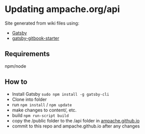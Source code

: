 # Updating ampache.org/api

Site generated from wiki files using:

* [Gatsby](https://www.gatsbyjs.org/)
* [gatsby-gitbook-starter](https://github.com/hasura/gatsby-gitbook-starter)

## Requirements

npm/node

## How to

* Install Gatsby ```sudo npm install -g gatsby-cli```
* Clone into folder
* run ```npm install``` / ```npm update```
* make changes to content/, etc.
* build ```npm run-script build```
* copy the /public folder to the /api folder in [ampache.github.io](https://github.com/ampache/ampache.github.io)
* commit to this repo and ampache.github.io after any changes
